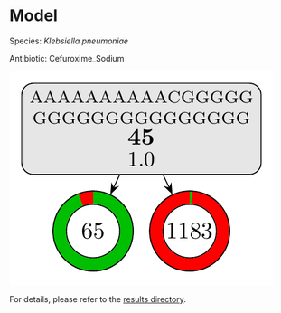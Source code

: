 
# Model

Species: *Klebsiella pneumoniae*

Antibiotic: Cefuroxime_Sodium

<a href="./model.pdf"><img src="./model.png" /></a>

For details, please refer to the [results directory](../../../../../results/cart_b/klebsiella%20pneumoniae/cefuroxime_sodium/repeat_3/).

